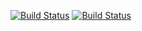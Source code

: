 [![Build Status](https://github.com/meyer1994/alci/workflows/build/badge.svg)](https://github.com/meyer1994/alci/actions)
[![Build Status](https://travis-ci.org/meyer1994/alci.svg?branch=master)](https://travis-ci.org/meyer1994/alci)
